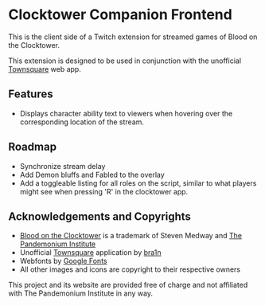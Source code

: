 # Clocktower Companion Frontend
This is the client side of a Twitch extension for streamed games of Blood on the Clocktower.

This extension is designed to be used in conjunction with the unofficial [Townsquare](https://clocktower.online/) web app. 

## Features
* Displays character ability text to viewers when hovering over the corresponding location of the stream.

## Roadmap
* Synchronize stream delay
* Add Demon bluffs and Fabled to the overlay
* Add a toggleable listing for all roles on the script, similar to what players might see when pressing 'R' in the clocktower app.

## Acknowledgements and Copyrights
* [Blood on the Clocktower](https://bloodontheclocktower.com/) is a trademark of Steven Medway and [The Pandemonium Institute](https://www.thepandemoniuminstitute.com/)
* Unofficial [Townsquare](https://github.com/bra1n/townsquare) application by [bra1n](https://github.com/bra1n)
* Webfonts by [Google Fonts](https://fonts.google.com/)
* All other images and icons are copyright to their respective owners

This project and its website are provided free of charge and not affiliated with The Pandemonium Institute in any way.